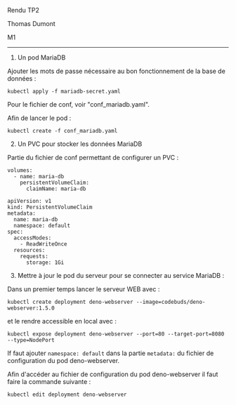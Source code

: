 Rendu TP2

Thomas Dumont

M1
___

1. Un pod MariaDB

Ajouter les mots de passe nécessaire au bon fonctionnement de la base de données :

`kubectl apply -f mariadb-secret.yaml`

Pour le fichier de conf, voir "conf_mariadb.yaml".

Afin de lancer le pod :

`kubectl create -f conf_mariadb.yaml`


2. Un PVC pour stocker les données MariaDB

Partie du fichier de conf permettant de configurer un PVC :
```
volumes:
  - name: maria-db
    persistentVolumeClaim:
      claimName: maria-db
```

```
apiVersion: v1
kind: PersistentVolumeClaim
metadata:
  name: maria-db
  namespace: default
spec:
  accessModes:
    - ReadWriteOnce
  resources:
    requests:
      storage: 1Gi
```

3. Mettre à jour le pod du serveur pour se connecter au service MariaDB :

Dans un premier temps lancer le serveur WEB avec :

`kubectl create deployment deno-webserver --image=codebuds/deno-webserver:1.5.0
`

et le rendre accessible en local avec :

`kubectl expose deployment deno-webserver --port=80 --target-port=8080 --type=NodePort`

If faut ajouter `namespace: default` dans la partie `metadata:` du fichier de configuration du pod deno-webserver.

Afin d'accéder au fichier de configuration du pod deno-webserver il faut faire la commande suivante :

`kubectl edit deployment deno-webserver`